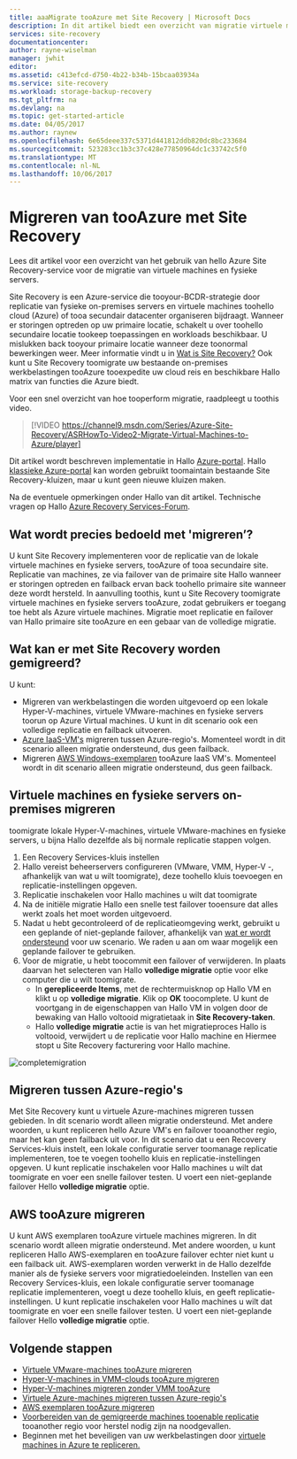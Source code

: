 ```yaml
---
title: aaaMigrate tooAzure met Site Recovery | Microsoft Docs
description: In dit artikel biedt een overzicht van migratie virtuele machines en fysieke servers tooAzure met Azure Site Recovery
services: site-recovery
documentationcenter: 
author: rayne-wiselman
manager: jwhit
editor: 
ms.assetid: c413efcd-d750-4b22-b34b-15bcaa03934a
ms.service: site-recovery
ms.workload: storage-backup-recovery
ms.tgt_pltfrm: na
ms.devlang: na
ms.topic: get-started-article
ms.date: 04/05/2017
ms.author: raynew
ms.openlocfilehash: 6e65deee337c5371d441812ddb820dc8bc233684
ms.sourcegitcommit: 523283cc1b3c37c428e77850964dc1c33742c5f0
ms.translationtype: MT
ms.contentlocale: nl-NL
ms.lasthandoff: 10/06/2017
---
```

# <a name="migrate-tooazure-with-site-recovery"></a>Migreren van tooAzure met Site Recovery

Lees dit artikel voor een overzicht van het gebruik van hello Azure Site Recovery-service voor de migratie van virtuele machines en fysieke servers.

Site Recovery is een Azure-service die tooyour-BCDR-strategie door replicatie van fysieke on-premises servers en virtuele machines toohello cloud (Azure) of tooa secundair datacenter organiseren bijdraagt. Wanneer er storingen optreden op uw primaire locatie, schakelt u over toohello secundaire locatie tookeep toepassingen en workloads beschikbaar. U mislukken back tooyour primaire locatie wanneer deze toonormal bewerkingen weer. Meer informatie vindt u in [Wat is Site Recovery?](site-recovery-overview.md) Ook kunt u Site Recovery toomigrate uw bestaande on-premises werkbelastingen tooAzure tooexpedite uw cloud reis en beschikbare Hallo matrix van functies die Azure biedt.

Voor een snel overzicht van hoe tooperform migratie, raadpleegt u toothis video.
>[!VIDEO https://channel9.msdn.com/Series/Azure-Site-Recovery/ASRHowTo-Video2-Migrate-Virtual-Machines-to-Azure/player]

Dit artikel wordt beschreven implementatie in Hallo [Azure-portal](https://portal.azure.com). Hallo [klassieke Azure-portal](https://manage.windowsazure.com/) kan worden gebruikt toomaintain bestaande Site Recovery-kluizen, maar u kunt geen nieuwe kluizen maken.

Na de eventuele opmerkingen onder Hallo van dit artikel. Technische vragen op Hallo [Azure Recovery Services-Forum](https://social.msdn.microsoft.com/forums/azure/home?forum=hypervrecovmgr).


## <a name="what-do-we-mean-by-migration"></a>Wat wordt precies bedoeld met 'migreren’?

U kunt Site Recovery implementeren voor de replicatie van de lokale virtuele machines en fysieke servers, tooAzure of tooa secundaire site. Replicatie van machines, ze via failover van de primaire site Hallo wanneer er storingen optreden en failback ervan back toohello primaire site wanneer deze wordt hersteld. In aanvulling toothis, kunt u Site Recovery toomigrate virtuele machines en fysieke servers tooAzure, zodat gebruikers er toegang toe hebt als Azure virtuele machines. Migratie moet replicatie en failover van Hallo primaire site tooAzure en een gebaar van de volledige migratie.

## <a name="what-can-site-recovery-migrate"></a>Wat kan er met Site Recovery worden gemigreerd?

U kunt:

- Migreren van werkbelastingen die worden uitgevoerd op een lokale Hyper-V-machines, virtuele VMware-machines en fysieke servers toorun op Azure Virtual machines. U kunt in dit scenario ook een volledige replicatie en failback uitvoeren.
- [Azure IaaS-VM's](site-recovery-migrate-azure-to-azure.md) migreren tussen Azure-regio's. Momenteel wordt in dit scenario alleen migratie ondersteund, dus geen failback.
- Migreren [AWS Windows-exemplaren](site-recovery-migrate-aws-to-azure.md) tooAzure IaaS VM's. Momenteel wordt in dit scenario alleen migratie ondersteund, dus geen failback.

## <a name="migrate-on-premises-vms-and-physical-servers"></a>Virtuele machines en fysieke servers on-premises migreren

toomigrate lokale Hyper-V-machines, virtuele VMware-machines en fysieke servers, u bijna Hallo dezelfde als bij normale replicatie stappen volgen.

1. Een Recovery Services-kluis instellen
2. Hallo vereist beheerservers configureren (VMware, VMM, Hyper-V -, afhankelijk van wat u wilt toomigrate), deze toohello kluis toevoegen en replicatie-instellingen opgeven.
3. Replicatie inschakelen voor Hallo machines u wilt dat toomigrate
4. Na de initiële migratie Hallo een snelle test failover tooensure dat alles werkt zoals het moet worden uitgevoerd.
5. Nadat u hebt gecontroleerd of de replicatieomgeving werkt, gebruikt u een geplande of niet-geplande failover, afhankelijk van [wat er wordt ondersteund](site-recovery-failover.md) voor uw scenario. We raden u aan om waar mogelijk een geplande failover te gebruiken.
6. Voor de migratie, u hebt toocommit een failover of verwijderen. In plaats daarvan het selecteren van Hallo **volledige migratie** optie voor elke computer die u wilt toomigrate.
     - In **gerepliceerde Items**, met de rechtermuisknop op Hallo VM en klikt u op **volledige migratie**. Klik op **OK** toocomplete. U kunt de voortgang in de eigenschappen van Hallo VM in volgen door de bewaking van Hallo voltooid migratietaak in **Site Recovery-taken**.
     - Hallo **volledige migratie** actie is van het migratieproces Hallo is voltooid, verwijdert u de replicatie voor Hallo machine en Hiermee stopt u Site Recovery facturering voor Hallo machine.

![completemigration](./media/site-recovery-hyper-v-site-to-azure/migrate.png)

## <a name="migrate-between-azure-regions"></a>Migreren tussen Azure-regio's

Met Site Recovery kunt u virtuele Azure-machines migreren tussen gebieden. In dit scenario wordt alleen migratie ondersteund. Met andere woorden, u kunt repliceren hello Azure VM's en failover tooanother regio, maar het kan geen failback uit voor. In dit scenario dat u een Recovery Services-kluis instelt, een lokale configuratie server toomanage replicatie implementeren, toe te voegen toohello kluis en replicatie-instellingen opgeven. U kunt replicatie inschakelen voor Hallo machines u wilt dat toomigrate en voer een snelle failover testen. U voert een niet-geplande failover Hello **volledige migratie** optie.

## <a name="migrate-aws-tooazure"></a>AWS tooAzure migreren

U kunt AWS exemplaren tooAzure virtuele machines migreren. In dit scenario wordt alleen migratie ondersteund. Met andere woorden, u kunt repliceren Hallo AWS-exemplaren en tooAzure failover echter niet kunt u een failback uit. AWS-exemplaren worden verwerkt in de Hallo dezelfde manier als de fysieke servers voor migratiedoeleinden. Instellen van een Recovery Services-kluis, een lokale configuratie server toomanage replicatie implementeren, voegt u deze toohello kluis, en geeft replicatie-instellingen. U kunt replicatie inschakelen voor Hallo machines u wilt dat toomigrate en voer een snelle failover testen. U voert een niet-geplande failover Hello **volledige migratie** optie.




## <a name="next-steps"></a>Volgende stappen

- [Virtuele VMware-machines tooAzure migreren](site-recovery-vmware-to-azure.md)
- [Hyper-V-machines in VMM-clouds tooAzure migreren](site-recovery-vmm-to-azure.md)
- [Hyper-V-machines migreren zonder VMM tooAzure](site-recovery-hyper-v-site-to-azure.md)
- [Virtuele Azure-machines migreren tussen Azure-regio's](site-recovery-migrate-azure-to-azure.md)
- [AWS exemplaren tooAzure migreren](site-recovery-migrate-aws-to-azure.md)
- [Voorbereiden van de gemigreerde machines tooenable replicatie](site-recovery-azure-to-azure-after-migration.md) tooanother regio voor herstel nodig zijn na noodgevallen.
- Beginnen met het beveiligen van uw werkbelastingen door [virtuele machines in Azure te repliceren.](site-recovery-azure-to-azure.md)
